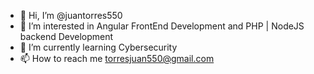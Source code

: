 - 👋 Hi, I’m @juantorres550
- 👀 I’m interested in Angular FrontEnd Development and PHP | NodeJS backend Development
- 🌱 I’m currently learning Cybersecurity
- 📫 How to reach me torresjuan550@gmail.com

<!---
juantorres550/juantorres550 is a ✨ special ✨ repository because its `README.md` (this file) appears on your GitHub profile.
You can click the Preview link to take a look at your changes.
--->
